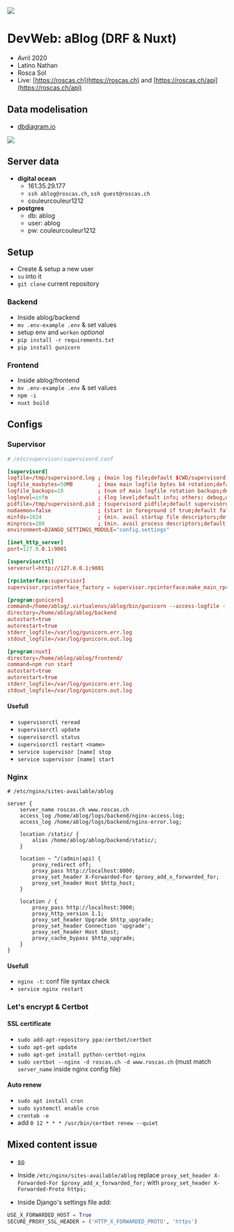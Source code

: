 ![](https://i.imgur.com/YKnw7pu.png)

# DevWeb: aBlog (DRF & Nuxt)

* Avril 2020
* Latino Nathan
* Rosca Sol
* Live: [https://roscas.ch](https://roscas.ch) and [https://roscas.ch/api](https://roscas.ch/api)

## Data modelisation

* [dbdiagram.io](https://dbdiagram.io/d/5ea861c039d18f5553fe5eb4)

![](https://i.imgur.com/464QPI8.png)


## Server data

* **digital ocean**
    * 161.35.29.177
    * `ssh ablog@roscas.ch`, `ssh guest@roscas.ch`
    * couleurcouleur1212
* **postgres**
    * db: ablog
    * user: ablog
    * pw: couleurcouleur1212

## Setup
* Create & setup a new user
* `su` into it
* `git clone` current repository

### Backend
* Inside ablog/backend
* `mv .env-example .env` & set values
* setup env and `workon` *optional*
* `pip install -r requirements.txt`
* `pip install gunicorn`

### Frontend
* Inside ablog/frontend
* `mv .env-example .env` & set values
* `npm -i`
* `nuxt build`


## Configs

### Supervisor

```conf
# /etc/supervisor/supervisord.conf

[supervisord]
logfile=/tmp/supervisord.log ; (main log file;default $CWD/supervisord.log)
logfile_maxbytes=50MB        ; (max main logfile bytes b4 rotation;default 50MB)
logfile_backups=10           ; (num of main logfile rotation backups;default 10)
loglevel=info                ; (log level;default info; others: debug,warn,trace)
pidfile=/tmp/supervisord.pid ; (supervisord pidfile;default supervisord.pid)
nodaemon=false               ; (start in foreground if true;default false)
minfds=1024                  ; (min. avail startup file descriptors;default 1024)
minprocs=200                 ; (min. avail process descriptors;default 200)
environment=DJANGO_SETTINGS_MODULE="config.settings"

[inet_http_server]
port=127.0.0.1:9001

[supervisorctl]
serverurl=http://127.0.0.1:9001

[rpcinterface:supervisor]
supervisor.rpcinterface_factory = supervisor.rpcinterface:make_main_rpcinterface

[program:gunicorn]
command=/home/ablog/.virtualenvs/ablog/bin/gunicorn --access-logfile - --workers 3 --bind 0.0.0.0:8000 config.wsgi:application
directory=/home/ablog/ablog/backend
autostart=true
autorestart=true
stderr_logfile=/var/log/gunicorn.err.log
stdout_logfile=/var/log/gunicorn.out.log

[program:nuxt]
directory=/home/ablog/ablog/frontend/
command=npm run start
autostart=true
autorestart=true
stderr_logfile=/var/log/gunicorn.err.log
stdout_logfile=/var/log/gunicorn.out.log
```

#### Usefull

* `supervisorctl reread `
* `supervisorctl update `
* `supervisorctl status `
* `supervisorctl restart <name> `
* `service supervisor [name] stop   `
* `service supervisor [name] start  `

### Nginx

```nginx
# /etc/nginx/sites-available/ablog

server {
    server_name roscas.ch www.roscas.ch
    access_log /home/ablog/logs/backend/nginx-access.log;
    access_log /home/ablog/logs/backend/nginx-error.log;

    location /static/ {
        alias /home/ablog/ablog/backend/static/;
    }

    location ~ ^/(admin|api) {
        proxy_redirect off;
        proxy_pass http://localhost:8000;
        proxy_set_header X-Forwarded-For $proxy_add_x_forwarded_for;
        proxy_set_header Host $http_host;
    }

    location / {
        proxy_pass http://localhost:3000;
        proxy_http_version 1.1;
        proxy_set_header Upgrade $http_upgrade;
        proxy_set_header Connection 'upgrade';
        proxy_set_header Host $host;
        proxy_cache_bypass $http_upgrade;
    }
}
```

#### Usefull

* `nginx -t`: conf file syntax check
* `service nginx restart`

### Let's encrypt & Certbot

#### SSL certificate

* `sudo add-apt-repository ppa:certbot/certbot`
* `sudo apt-get update`
* `sudo apt-get install python-certbot-nginx`
* `sudo certbot --nginx -d roscas.ch -d www.roscas.ch` (must match `server_name` inside nginx config file)

#### Auto renew

* `sudo apt install cron`
* `sudo systemctl enable cron`
* `crontab -e`
* add `0 12 * * * /usr/bin/certbot renew --quiet`

## Mixed content issue

* [so](https://stackoverflow.com/questions/59071562/django-media-url-return-https-instead-of-http)

* Inside `/etc/nginx/sites-available/ablog` replace `proxy_set_header X-Forwarded-For $proxy_add_x_forwarded_for;` with `proxy_set_header X-Forwarded-Proto https;`
* Inside Django's settings file add:
```py
USE_X_FORWARDED_HOST = True
SECURE_PROXY_SSL_HEADER = ('HTTP_X_FORWARDED_PROTO', 'https')
```